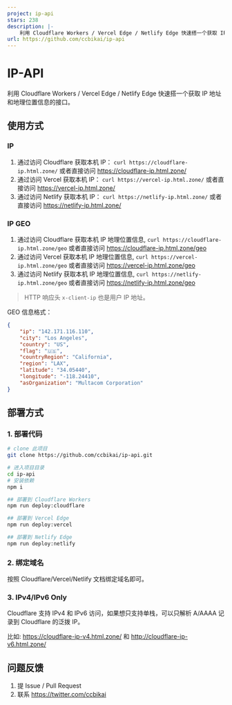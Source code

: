 ```yaml
---
project: ip-api
stars: 238
description: |-
    利用 Cloudflare Workers / Vercel Edge / Netlify Edge 快速搭一个获取 IP 地址和地理位置信息的接口。
url: https://github.com/ccbikai/ip-api
---
```


# IP-API

利用 Cloudflare Workers / Vercel Edge / Netlify Edge 快速搭一个获取 IP 地址和地理位置信息的接口。

## 使用方式

### IP

1. 通过访问 Cloudflare 获取本机 IP： `curl https://cloudflare-ip.html.zone/` 或者直接访问 <https://cloudflare-ip.html.zone/>
2. 通过访问 Vercel 获取本机 IP： `curl https://vercel-ip.html.zone/` 或者直接访问 <https://vercel-ip.html.zone/>
3. 通过访问 Netlify 获取本机 IP： `curl https://netlify-ip.html.zone/` 或者直接访问 <https://netlify-ip.html.zone/>

### IP GEO

1. 通过访问 Cloudflare 获取本机 IP 地理位置信息, `curl https://cloudflare-ip.html.zone/geo` 或者直接访问 <https://cloudflare-ip.html.zone/geo>
2. 通过访问 Vercel 获取本机 IP 地理位置信息, `curl https://vercel-ip.html.zone/geo` 或者直接访问 <https://vercel-ip.html.zone/geo>
3. 通过访问 Netlify 获取本机 IP 地理位置信息, `curl https://netlify-ip.html.zone/geo` 或者直接访问 <https://netlify-ip.html.zone/geo>

> HTTP 响应头 `x-client-ip` 也是用户 IP 地址。

GEO 信息格式：

```json
{
    "ip": "142.171.116.110",
    "city": "Los Angeles",
    "country": "US",
    "flag": "🇺🇸",
    "countryRegion": "California",
    "region": "LAX",
    "latitude": "34.05440",
    "longitude": "-118.24410",
    "asOrganization": "Multacom Corporation"
}
```

## 部署方式

### 1. 部署代码

```bash
# clone 此项目
git clone https://github.com/ccbikai/ip-api.git

# 进入项目目录
cd ip-api
# 安装依赖
npm i

## 部署到 Cloudflare Workers
npm run deploy:cloudflare

## 部署到 Vercel Edge
npm run deploy:vercel

## 部署到 Netlify Edge
npm run deploy:netlify
```

### 2. 绑定域名

按照 Cloudflare/Vercel/Netlify 文档绑定域名即可。

### 3. IPv4/IPv6 Only

Cloudflare 支持 IPv4 和 IPv6 访问，如果想只支持单栈，可以只解析 A/AAAA 记录到 Cloudflare 的泛拨 IP。

比如: <https://cloudflare-ip-v4.html.zone/> 和 <http://cloudflare-ip-v6.html.zone/>

## 问题反馈

1. 提 Issue / Pull Request
2. 联系 <https://twitter.com/ccbikai>

